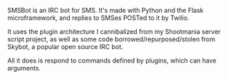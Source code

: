 SMSBot is an IRC bot for SMS. It's made with Python and the Flask microframework, and replies to SMSes POSTed to it by Twilio.

It uses the plugin architecture I cannibalized from my Shootmania server script project, as well as some code borrowed/repurposed/stolen from Skybot, a popular open source IRC bot. 

All it does is respond to commands defined by plugins, which can have arguments.